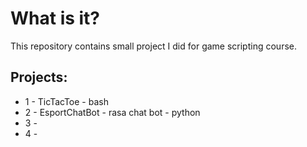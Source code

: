 # What is it?

This repository contains small project I did for game scripting course.

## Projects:
 - 1 - TicTacToe - bash
 - 2 - EsportChatBot - rasa chat bot - python
 - 3 -
 - 4 -
